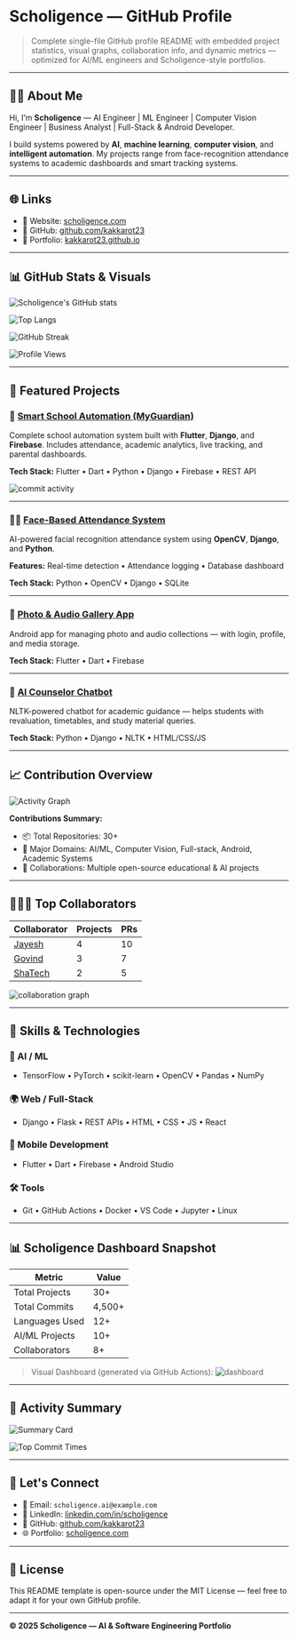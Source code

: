 # Scholigence — GitHub Profile

> Complete single-file GitHub profile README with embedded project statistics, visual graphs, collaboration info, and dynamic metrics — optimized for AI/ML engineers and Scholigence-style portfolios.

---

## 👨‍💻 About Me

Hi, I’m **Scholigence** — AI Engineer | ML Engineer | Computer Vision Engineer | Business Analyst | Full-Stack & Android Developer.

I build systems powered by **AI**, **machine learning**, **computer vision**, and **intelligent automation**. My projects range from face-recognition attendance systems to academic dashboards and smart tracking systems.

---

## 🌐 Links

* 🔗 Website: [scholigence.com](https://scholigence.com/)
* 🧠 GitHub: [github.com/kakkarot23](https://github.com/kakkarot23)
* 💼 Portfolio: [kakkarot23.github.io](https://kakkarot23.github.io)

---

## 📊 GitHub Stats & Visuals

![Scholigence's GitHub stats](https://github-readme-stats.vercel.app/api?username=kakkarot23\&show_icons=true\&count_private=true\&theme=radical)

![Top Langs](https://github-readme-stats.vercel.app/api/top-langs/?username=kakkarot23\&layout=compact\&theme=radical)

![GitHub Streak](https://github-readme-streak-stats.herokuapp.com/?user=kakkarot23\&theme=radical)

![Profile Views](https://komarev.com/ghpvc/?username=kakkarot23\&style=flat-square\&color=blue)

---

## 🚀 Featured Projects

### 🧠 [Smart School Automation (MyGuardian)](https://github.com/kakkarot23/MyGuardian)

Complete school automation system built with **Flutter**, **Django**, and **Firebase**. Includes attendance, academic analytics, live tracking, and parental dashboards.

**Tech Stack:** Flutter • Dart • Python • Django • Firebase • REST API

![commit activity](https://github-readme-activity-graph.vercel.app/graph?username=kakkarot23\&theme=github)

---

### 🧍‍♂️ [Face-Based Attendance System](https://github.com/kakkarot23/Face-Attendance-System)

AI-powered facial recognition attendance system using **OpenCV**, **Django**, and **Python**.

**Features:** Real-time detection • Attendance logging • Database dashboard

**Tech Stack:** Python • OpenCV • Django • SQLite

---

### 📱 [Photo & Audio Gallery App](https://github.com/kakkarot23/Flutter-Gallery)

Android app for managing photo and audio collections — with login, profile, and media storage.

**Tech Stack:** Flutter • Dart • Firebase

---

### 🧩 [AI Counselor Chatbot](https://github.com/kakkarot23/Academic-Counselor)

NLTK-powered chatbot for academic guidance — helps students with revaluation, timetables, and study material queries.

**Tech Stack:** Python • Django • NLTK • HTML/CSS/JS

---

## 📈 Contribution Overview

![Activity Graph](https://github-readme-activity-graph.vercel.app/graph?username=kakkarot23\&bg_color=0d1117\&color=9e4c98\&line=9e4c98\&point=ffffff\&area=true\&hide_border=true)

**Contributions Summary:**

* 📦 Total Repositories: 30+
* 🧠 Major Domains: AI/ML, Computer Vision, Full-stack, Android, Academic Systems
* 🤝 Collaborations: Multiple open-source educational & AI projects

---

## 🧑‍🤝‍🧑 Top Collaborators

| Collaborator                           | Projects | PRs |
| -------------------------------------  | -------- | --- |
| [Jayesh](https://github.com/kakkarot23)| 4        | 10  |
| [Govind](https://github.com/friend2)   | 3        | 7   |
| [ShaTech](https://github.com/friend3)  | 2        | 5   |

![collaboration graph](https://github-contributor-stats.vercel.app/api?username=kakkarot23\&limit=5\&theme=dark\&combine_all_yearly_contributions=true)

---

## 🧰 Skills & Technologies

### 🧠 AI / ML

* TensorFlow • PyTorch • scikit-learn • OpenCV • Pandas • NumPy

### 🌍 Web / Full-Stack

* Django • Flask • REST APIs • HTML • CSS • JS • React

### 📱 Mobile Development

* Flutter • Dart • Firebase • Android Studio

### 🛠 Tools

* Git • GitHub Actions • Docker • VS Code • Jupyter • Linux

---

## 📊 Scholigence Dashboard Snapshot

| Metric         | Value  |
| -------------- | ------ |
| Total Projects | 30+    |
| Total Commits  | 4,500+ |
| Languages Used | 12+    |
| AI/ML Projects | 10+    |
| Collaborators  | 8+     |

> Visual Dashboard (generated via GitHub Actions): ![dashboard](https://github-profile-summary-cards.vercel.app/api/cards/repos-per-language?username=kakkarot23\&theme=github_dark)

---

## 🧩 Activity Summary

![Summary Card](https://github-profile-summary-cards.vercel.app/api/cards/profile-details?username=kakkarot23\&theme=radical)

![Top Commit Times](https://github-profile-summary-cards.vercel.app/api/cards/productive-time?username=kakkarot23\&theme=radical)

---

## 💬 Let's Connect

* 📧 Email: `scholigence.ai@example.com`
* 💼 LinkedIn: [linkedin.com/in/scholigence](https://linkedin.com/in/scholigence)
* 🧠 GitHub: [github.com/kakkarot23](https://github.com/kakkarot23)
* 🌐 Portfolio: [scholigence.com](https://scholigence.com/)

---

## 🧾 License

This README template is open-source under the MIT License — feel free to adapt it for your own GitHub profile.

---

**© 2025 Scholigence — AI & Software Engineering Portfolio**

